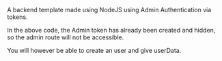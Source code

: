 A backend template made using NodeJS using Admin Authentication via tokens.

In the above code, the Admin token has already been created and hidden, so the admin route will not be accessible.

You will however be able to create an user and give userData.

